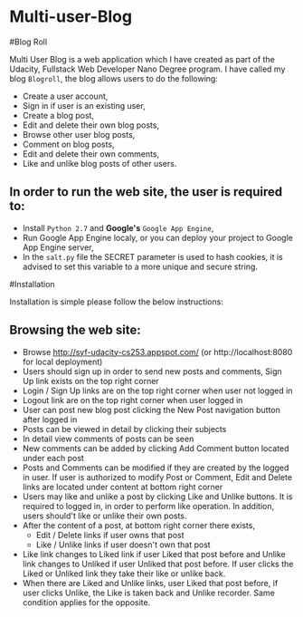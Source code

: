 # Multi-user-Blog

#Blog Roll

Multi User Blog is a web application which I have created as part of the Udacity, Fullstack Web Developer Nano Degree program. I have called my blog `Blogroll`, the blog allows users to do the following:

* Create a user account,
* Sign in if user is an existing user,
* Create a blog post,
* Edit and delete their own blog posts,
* Browse other user blog posts,
* Comment on blog posts,
* Edit and delete their own comments,
* Like and unlike blog posts of other users.

## In order to run the web site, the user is required to:

 * Install `Python 2.7` and **Google's** `Google App Engine`,
 * Run Google App Engine localy, or you can deploy your project to Google App Engine server,
 * In the `salt.py` file the SECRET parameter is used to hash cookies, it is advised to set this variable to a more unique and secure string.

#Installation

Installation is simple please follow the below instructions:


## Browsing the web site:
 * Browse http://syf-udacity-cs253.appspot.com/
(or http://localhost:8080 for local deployment)
 * Users should sign up in order to send new posts and comments, Sign Up link exists
on the top right corner
 * Login / Sign Up links are on the top right corner when user not logged in
 * Logout link are on the top right corner when user logged in
 * User can post new blog post clicking the New Post navigation button after logged in
 * Posts can be viewed in detail by clicking their subjects
 * In detail view comments of posts can be seen
 * New comments can be added by clicking Add Comment button located under each post
 * Posts and Comments can be modified if they are created by the logged in user.
If user is authorized to modify Post or Comment, Edit and Delete links are located under
content at bottom right corner
 * Users may like and unlike a post by clicking Like and Unlike buttons. It is required
to logged in, in order to perform like operation. In addition, users should't like or
unlike their own posts.
 * After the content of a post, at bottom right corner there exists,
 	* Edit / Delete links if user owns that post
 	* Like / Unlike links if user doesn't own that post
 * Like link changes to Liked link if user Liked that post before and Unlike link changes
to Unliked if user Unliked that post before. If user clicks the Liked or Unliked link
they take their like or unlike back.
 * When there are Liked and Unlike links, user Liked that post before, if user clicks
Unlike, the Like is taken back and Unlike recorder.
Same condition applies for the opposite.
